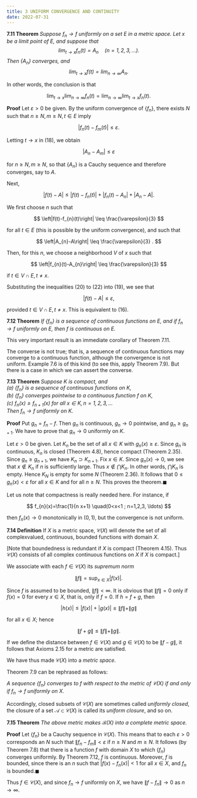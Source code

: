 ```yaml
---
title: 3 UNIFORM CONVERGENCE AND CONTINUITY
date: 2022-07-31
---
```


**7.11 Theorem** *Suppose $f_{n} \rightarrow f$ uniformly on a set $E$ in a metric space. Let $x$ be a limit point of $E$, and suppose that
$$
\lim _{t \rightarrow x} f_{n}(t)=A_{n} \quad(n=1,2,3, \ldots) .
$$
Then $\left\{A_{n}\right\}$ converges, and
$$
\lim _{t \rightarrow x} f(t)=\lim _{n \rightarrow \infty} A_{n} .
$$*

In other words, the conclusion is that

$$
\lim _{t \rightarrow x} \lim _{n \rightarrow \infty} f_{n}(t)=\lim _{n \rightarrow \infty} \lim _{t \rightarrow x} f_{n}(t) .
$$

**Proof** Let $\varepsilon>0$ be given. By the uniform convergence of $\left\{f_{n}\right\}$, there exists $N$ such that $n \geq N, m \geq N, t \in E$ imply

$$
\left|f_{n}(t)-f_{m}(t)\right| \leq \varepsilon .
$$

Letting $t \rightarrow x$ in (18), we obtain

$$
\left|A_{n}-A_{m}\right| \leq \varepsilon
$$

for $n \geq N, m \geq N$, so that $\left\{A_{n}\right\}$ is a Cauchy sequence and therefore converges, say to $A$.

Next,

$$
|f(t)-A| \leq\left|f(t)-f_{n}(t)\right|+\left|f_{n}(t)-A_{n}\right|+\left|A_{n}-A\right| .
$$

We first choose $n$ such that

$$
\left|f(t)-f_{n}(t)\right| \leq \frac{\varepsilon}{3}
$$

for all $t \in E$ (this is possible by the uniform convergence), and such that

$$
\left|A_{n}-A\right| \leq \frac{\varepsilon}{3} .
$$

Then, for this $n$, we choose a neighborhood $V$ of $x$ such that

$$
\left|f_{n}(t)-A_{n}\right| \leq \frac{\varepsilon}{3}
$$

if $t \in V \cap E, t \neq x$.

Substituting the inequalities (20) to (22) into (19), we see that

$$
|f(t)-A| \leq \varepsilon,
$$

provided $t \in V \cap E, t \neq x$. This is equivalent to (16). 

**7.12 Theorem** *If $\left\{f_{n}\right\}$ is a sequence of continuous functions on $E$, and if $f_{n} \rightarrow f$ uniformly on $E$, then $f$ is continuous on $E$.*

This very important result is an immediate corollary of Theorem 7.11.

The converse is not true; that is, a sequence of continuous functions may converge to a continuous function, although the convergence is not uniform. Example $7.6$ is of this kind (to see this, apply Theorem 7.9). But there is a case in which we can assert the converse.

**7.13 Theorem** *Suppose $K$ is compact, and<br>
(a) $\left\{f_{n}\right\}$ is a sequence of continuous functions on $K$, <br>
(b) $\left\{f_{n}\right\}$ converges pointwise to a continuous function $f$ on $K$,<br>
(c) $f_{n}(x) \geq f_{n+1}(x)$ for all $x \in K, n=1,2,3, \ldots$ <br>
Then $f_{n} \rightarrow f$ uniformly on $K$.*

**Proof** Put $g_{n}=f_{n}-f$. Then $g_{n}$ is continuous, $g_{n} \rightarrow 0$ pointwise, and $g_{n} \geq g_{n+1}$. We have to prove that $g_{n} \rightarrow 0$ uniformly on $K$.

Let $\varepsilon>0$ be given. Let $K_{n}$ be the set of all $x \in K$ with $g_{n}(x) \geq \varepsilon$. Since $g_{n}$ is continuous, $K_{n}$ is closed (Theorem 4.8), hence compact (Theorem 2.35). Since $g_{n} \geq g_{n+1}$, we have $K_{n} \supset K_{n+1}$. Fix $x \in K$. Since $g_{n}(x) \rightarrow 0$, we see that $x \notin K_{n}$ if $n$ is sufficiently large. Thus $x \notin \bigcap K_{n}$. In other words, $\bigcap K_{n}$ is empty. Hence $K_{N}$ is empty for some $N$ (Theorem 2.36). It follows that $0 \leq g_{n}(x)<\varepsilon$ for all $x \in K$ and for all $n \geq N$. This proves the theorem.$\blacksquare$

Let us note that compactness is really needed here. For instance, if

$$
f_{n}(x)=\frac{1}{n x+1} \quad(0<x<1 ; n=1,2,3, \ldots)
$$

then $f_{n}(x) \rightarrow 0$ monotonically in $(0,1)$, but the convergence is not uniform.

**7.14 Definition** If $X$ is a metric space, $\mathscr{C}(X)$ will denote the set of all complexvalued, continuous, bounded functions with domain $X$.

[Note that boundedness is redundant if $X$ is compact (Theorem 4.15). Thus $\mathscr{C}(X)$ consists of all complex continuous functions on $X$ if $X$ is compact.]

We associate with each $f \in \mathscr{C}(X)$ its *supremum norm*

$$
\|f\|=\sup _{x \in X}|f(x)| .
$$

Since $f$ is assumed to be bounded, $\|f\|<\infty$. It is obvious that $\|f\|=0$ only if $f(x)=0$ for every $x \in X$, that is, only if $f=0$. If $h=f+g$, then

$$
|h(x)| \leq|f(x)|+|g(x)| \leq\|f\|+\|g\|
$$

for all $x \in X$; hence

$$
\|f+g\| \leq\|f\|+\|g\| .
$$

If we define the distance between $f \in \mathscr{C}(X)$ and $g \in \mathscr{C}(X)$ to be $\|f-g\|$, it follows that Axioms $2.15$ for a metric are satisfied.

We have thus made $\mathscr{C}(X)$ into a *metric space*.

Theorem $7.9$ can be rephrased as follows:

*A sequence $\left\{f_{n}\right\}$ converges to $f$ with respect to the metric of $\mathscr{C}(X)$ if and only if $f_{n} \rightarrow f$ uniformly on $X$.*

Accordingly, closed subsets of $\mathscr{C}(X)$ are sometimes called *uniformly closed*, the closure of a set $\mathscr{A} \subset \mathscr{C}(X)$ is called its *uniform closure*, and so on.

**7.15 Theorem** *The above metric makes $\mathscr{B}(X)$ into a complete metric space.*

**Proof** Let $\left\{f_{n}\right\}$ be a Cauchy sequence in $\mathscr{C}(X)$. This means that to each $\varepsilon>0$ corresponds an $N$ such that $\left\|f_{n}-f_{m}\right\|<\varepsilon$ if $n \geq N$ and $m \geq N$. It follows (by Theorem 7.8) that there is a function $f$ with domain $X$ to which $\left\{f_{n}\right\}$ converges uniformly. By Theorem 7.12, $f$ is continuous. Moreover, $f$ is bounded, since there is an $n$ such that $\left|f(x)-f_{n}(x)\right|<1$ for all $x \in X$, and $f_{n}$ is bounded.$\blacksquare$

Thus $f \in \mathscr{C}(X)$, and since $f_{n} \rightarrow f$ uniformly on $X$, we have $\left\|f-f_{n}\right\| \rightarrow 0$ as $n \rightarrow \infty$.
